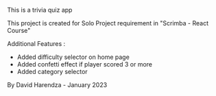 This is a trivia quiz app

This project is created for Solo Project requirement in "Scrimba - React Course"

Additional Features :
- Added difficulty selector on home page
- Added confetti effect if player scored 3 or more
- Added category selector

By David Harendza - January 2023